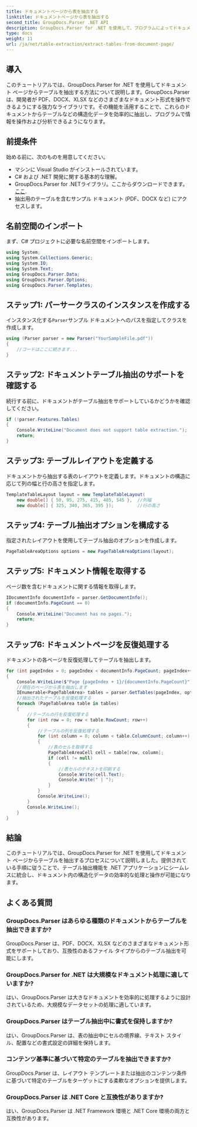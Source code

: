 ```yaml
---
title: ドキュメントページから表を抽出する
linktitle: ドキュメントページから表を抽出する
second_title: GroupDocs.Parser .NET API
description: GroupDocs.Parser for .NET を使用して、プログラムによってドキュメントからテーブルを抽出する方法を学習します。この包括的なチュートリアルでは、ステップバイステップのガイダンスを提供します。
type: docs
weight: 11
url: /ja/net/table-extraction/extract-tables-from-document-page/
---
```

## 導入
このチュートリアルでは、GroupDocs.Parser for .NET を使用してドキュメント ページからテーブルを抽出する方法について説明します。GroupDocs.Parser は、開発者が PDF、DOCX、XLSX などのさまざまなドキュメント形式を操作できるようにする強力なライブラリです。その機能を活用することで、これらのドキュメントからテーブルなどの構造化データを効率的に抽出し、プログラムで情報を操作および分析できるようになります。
## 前提条件
始める前に、次のものを用意してください。
- マシンに Visual Studio がインストールされています。
- C# および .NET 開発に関する基本的な理解。
-  GroupDocs.Parser for .NETライブラリ。ここからダウンロードできます。[ここ](https://releases.groupdocs.com/parser/net/).
- 抽出用のテーブルを含むサンプル ドキュメント (PDF、DOCX など) にアクセスします。

## 名前空間のインポート
まず、C# プロジェクトに必要な名前空間をインポートします。
```csharp
using System;
using System.Collections.Generic;
using System.IO;
using System.Text;
using GroupDocs.Parser.Data;
using GroupDocs.Parser.Options;
using GroupDocs.Parser.Templates;
```
## ステップ1: パーサークラスのインスタンスを作成する
インスタンス化する`Parser`サンプル ドキュメントへのパスを指定してクラスを作成します。
```csharp
using (Parser parser = new Parser("YourSampleFile.pdf"))
{
    //コードはここに続きます...
}
```
## ステップ2: ドキュメントテーブル抽出のサポートを確認する
続行する前に、ドキュメントがテーブル抽出をサポートしているかどうかを確認してください。
```csharp
if (!parser.Features.Tables)
{
    Console.WriteLine("Document does not support table extraction.");
    return;
}
```
## ステップ3: テーブルレイアウトを定義する
ドキュメントから抽出する表のレイアウトを定義します。ドキュメントの構造に応じて列の幅と行の高さを指定します。
```csharp
TemplateTableLayout layout = new TemplateTableLayout(
    new double[] { 50, 95, 275, 415, 485, 545 },  //列幅
    new double[] { 325, 340, 365, 395 });         //行の高さ
```
## ステップ4: テーブル抽出オプションを構成する
指定されたレイアウトを使用してテーブル抽出のオプションを作成します。
```csharp
PageTableAreaOptions options = new PageTableAreaOptions(layout);
```
## ステップ5: ドキュメント情報を取得する
ページ数を含むドキュメントに関する情報を取得します。
```csharp
IDocumentInfo documentInfo = parser.GetDocumentInfo();
if (documentInfo.PageCount == 0)
{
    Console.WriteLine("Document has no pages.");
    return;
}
```
## ステップ6: ドキュメントページを反復処理する
ドキュメントの各ページを反復処理してテーブルを抽出します。
```csharp
for (int pageIndex = 0; pageIndex < documentInfo.PageCount; pageIndex++)
{
    Console.WriteLine($"Page {pageIndex + 1}/{documentInfo.PageCount}");
    //現在のページから表を抽出します
    IEnumerable<PageTableArea> tables = parser.GetTables(pageIndex, options);
    //抽出されたテーブルを反復処理する
    foreach (PageTableArea table in tables)
    {
        //テーブルの行を反復処理する
        for (int row = 0; row < table.RowCount; row++)
        {
            //テーブルの列を反復処理する
            for (int column = 0; column < table.ColumnCount; column++)
            {
                //表のセルを取得する
                PageTableAreaCell cell = table[row, column];
                if (cell != null)
                {
                    //表セルのテキストを印刷する
                    Console.Write(cell.Text);
                    Console.Write(" | ");
                }
            }
            Console.WriteLine();
        }
        Console.WriteLine();
    }
}
```

## 結論
このチュートリアルでは、GroupDocs.Parser for .NET を使用してドキュメント ページからテーブルを抽出するプロセスについて説明しました。提供されている手順に従うことで、テーブル抽出機能を .NET アプリケーションにシームレスに統合し、ドキュメント内の構造化データの効率的な処理と操作が可能になります。

## よくある質問
### GroupDocs.Parser はあらゆる種類のドキュメントからテーブルを抽出できますか?
GroupDocs.Parser は、PDF、DOCX、XLSX などのさまざまなドキュメント形式をサポートしており、互換性のあるファイル タイプからのテーブル抽出を可能にします。
### GroupDocs.Parser for .NET は大規模なドキュメント処理に適していますか?
はい、GroupDocs.Parser は大きなドキュメントを効率的に処理するように設計されているため、大規模なデータセットの処理に適しています。
### GroupDocs.Parser はテーブル抽出中に書式を保持しますか?
はい、GroupDocs.Parser は、表の抽出中にセルの境界線、テキスト スタイル、配置などの書式設定の詳細を保持します。
### コンテンツ基準に基づいて特定のテーブルを抽出できますか?
GroupDocs.Parser は、レイアウト テンプレートまたは抽出のコンテンツ条件に基づいて特定のテーブルをターゲットにする柔軟なオプションを提供します。
### GroupDocs.Parser は .NET Core と互換性がありますか?
はい、GroupDocs.Parser は .NET Framework 環境と .NET Core 環境の両方と互換性があります。
